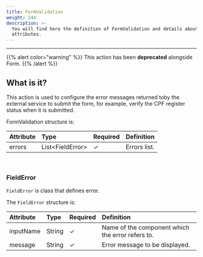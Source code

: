 ```yaml
---
title: FormValidation
weight: 244
description: >-
  You will find here the definition of FormValidation and details about its
  attributes.
---
```


---

{{% alert color="warning" %}}
This action has been **deprecated** alongside Form.
{{% /alert %}}

## What is it?  <a id="o-que-e"></a>

‌This action is used to configure the error messages returned toby the external service to submit the form, for example, verify the CPF register status when it is submitted.  

FormValidation structure is:

| **Attribute** | **Type** | Required | **Definition** |
| :--- | :--- | :--- | :--- |
| errors | List&lt;FieldError&gt; | ✓ | Errors list. |

‌

### FieldError <a id="fielderror"></a>

 `FieldError` is class that defines error. 

The  `FieldError`  structure is:

| **Attribute** | **Type** | Required | **Definition** |
| :--- | :--- | :--- | :--- |
| inputName | String | ✓ | Name of the component which the error refers to.  |
| message | String | ✓ | Error message to be displayed.  |
